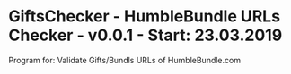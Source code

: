 # GiftsChecker - HumbleBundle URLs Checker - v0.0.1 - Start: 23.03.2019

Program for: Validate Gifts/Bundls URLs of HumbleBundle.com
